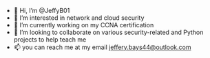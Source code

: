 - 👋 Hi, I’m @JeffyB01  
- 👀 I’m interested in network and cloud security
- 🌱 I’m currently working on my CCNA certification 
- 💞️ I’m looking to collaborate on various security-related and Python projects to help teach me
- 📫 you can reach me at my email jeffery.bays44@outlook.com

<!---
JeffyB23/JeffyB23 is a ✨ special ✨ repository because its `README.md` (this file) appears on your GitHub profile.
You can click the Preview link to take a look at your changes.
--->
